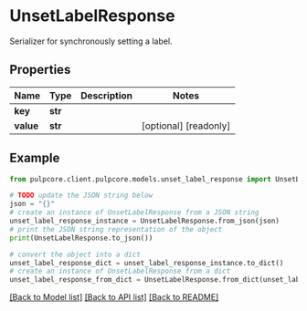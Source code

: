 # UnsetLabelResponse

Serializer for synchronously setting a label.

## Properties

Name | Type | Description | Notes
------------ | ------------- | ------------- | -------------
**key** | **str** |  | 
**value** | **str** |  | [optional] [readonly] 

## Example

```python
from pulpcore.client.pulpcore.models.unset_label_response import UnsetLabelResponse

# TODO update the JSON string below
json = "{}"
# create an instance of UnsetLabelResponse from a JSON string
unset_label_response_instance = UnsetLabelResponse.from_json(json)
# print the JSON string representation of the object
print(UnsetLabelResponse.to_json())

# convert the object into a dict
unset_label_response_dict = unset_label_response_instance.to_dict()
# create an instance of UnsetLabelResponse from a dict
unset_label_response_from_dict = UnsetLabelResponse.from_dict(unset_label_response_dict)
```
[[Back to Model list]](../README.md#documentation-for-models) [[Back to API list]](../README.md#documentation-for-api-endpoints) [[Back to README]](../README.md)


